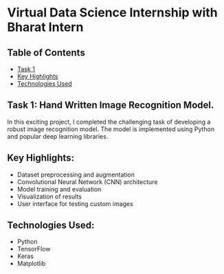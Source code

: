 # Virtual Data Science Internship with Bharat Intern

## Table of Contents

- [Task 1](#task1)
- [Key Highlights](#keyhighlights)
- [Technologies Used](#technologiesused)

## Task 1: Hand Written Image Recognition Model.

In this exciting project, I completed the challenging task of developing a robust image recognition model. The model is implemented using Python and popular deep learning libraries.

## Key Highlights:

- Dataset preprocessing and augmentation
- Convolutional Neural Network (CNN) architecture
- Model training and evaluation
- Visualization of results
- User interface for testing custom images

## Technologies Used:

- Python
- TensorFlow
- Keras
- Matplotlib
